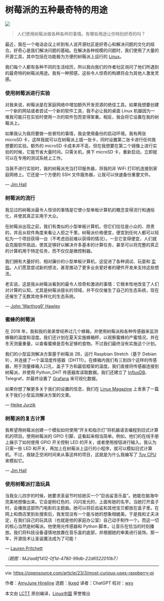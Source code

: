 [#]: subject: "5 of the most curious uses of the Raspberry Pi"
[#]: via: "https://opensource.com/article/23/3/most-curious-uses-raspberry-pi"
[#]: author: "AmyJune Hineline https://opensource.com/users/amyjune"
[#]: collector: "lkxed"
[#]: translator: "ChatGPT"
[#]: reviewer: "wxy"
[#]: publisher: "wxy"
[#]: url: "https://linux.cn/article-15970-1.html"

树莓派的五种最奇特的用途
======

![][0]

> 人们使用树莓派做各种各样的事情。有哪些用途让你特别好奇的吗？

最近，我在一个电话会议上听到有人说开源社区是好奇心和解决问题的文化的结合。好奇心是我们解决问题的基础。在解决各种规模的问题时，我们使用了大量的开源工具，其中包括在功能极为方便的树莓派上运行的 [Linux][1]。

我们每个人都有各种不同的生活经历，所以我向我们的作者社区询问了他们所遇到的最奇特的树莓派用途。我有一种预感，这些令人惊奇的构建将会为其他人激发灵感。

### 使用树莓派进行实验

对我来说，树莓派是在家庭网络中增加额外开发资源的绝佳工具。如果我想要创建一个新的网站或者尝试一个新的软件工具，我不必让我的桌面 Linux 机器因为一堆我可能只在实验时使用一次的软件包而变得笨重。相反，我会将它设置在我的树莓派上。

如果我认为我将要做一些冒险的事情，我会使用备份的启动环境。我有两张 microSD 卡，这样我就可以在树莓派上插一张卡，同时设置第二张卡进行任何我想要的实验。额外的 microSD 卡成本并不高，但在我想要在第二个镜像上进行实验的时候，它能节省大量时间。只需关机，换下 microSD 卡，重新启动，立即就可以在专用的测试系统上工作。

当我不进行实验时，我的树莓派充当打印服务器，将我的非 WiFi 打印机连接到家庭网络上。它还是一个方便的 SSH 文件服务器，让我可以快速备份重要文件。

— [Jim Hall][3]

### 树莓派的流行

我见过的树莓派最令人惊讶的事情是它使小型单板计算机的概念变得流行和通俗化，并使其真正实用于大众。

在树莓派出现之前，我们有类似的小型单板计算机，但它们往往是小众的、昂贵的，并且从软件角度来看让人拒之千里。树莓派价格便宜，便宜到任何人都可以轻松为一个项目获得一台（不考虑目前难以获得的情况）。一旦它变得便宜，人们就会克服软件挑战，使其足够好以解决许多基本的计算任务，甚至可以将完整的真正的计算机用于特定任务，而不仅仅是微控制器。

我们拥有大量好的、相对廉价的小型单板计算机，这促进了各种调试、玩耍和 [实验][4]。人们愿意尝试新的想法，甚至推动了更多业余爱好者的硬件开发来支持这些想法。

老实说，这是我从树莓派看到的最令人惊奇和激进的事情：它根本性地改变了人们对计算的认知，尤其是树莓派擅长的领域，并不仅仅催生了自己的生态系统，现在还催生了无数其他多样化的生态系统。

— [John ‘Warthog9' Hawley][5]

### 蜜蜂的树莓派

在 2018 年，我和我的弟弟曾经养过几个蜂箱，并使用树莓派和各种传感器来监测蜂箱的温度和湿度。我们还计划在夏天实施蜂箱秤，以观察蜜蜂的产蜜情况，并在冬天测量重量，以查看蜜蜂是否有足够的食物。不过我们最终没有实施这个计划。

我们的小型监测解决方案基于树莓派 2B，运行 Raspbian Stretch（基于 Debian 9），并连接了一个温湿度传感器（DHT11）。在蜂箱内我们有三到四个这样的传感器，用于测量蜂箱入口孔、盖子下方和最低框架的温度。我们直接将传感器连接到树莓派，并使用 Python_DHT 传感器库读取数据。我们还建立了 [InfluxDB][6]、Telegraf，并最终设置了 [Grafana][7] 来可视化数据。

如果你想了解更多关于我们的设置的信息，我们在 [Linux Magazine][8] 上发表了一篇关于我们小型监测解决方案的文章。

— [Heike Jurzik][9]

### 树莓派的复古计算

我希望用树莓派创建一个模拟如何使用“开关和指示灯”将机器语言编程到旧式计算机的项目。使用树莓派的 GPIO 引脚，这看起来相当简单。例如，他们的在线手册上展示了如何使用 GPIO 开关控制 LED 的开关，或者使用按钮进行输入。我认为只需一些 LED 和开关，再加上在树莓派上运行的小程序，就可以模拟旧式计算机。不过，我缺乏空闲时间来从事这样的项目，这就是为什么我编写了 [Toy CPU][10] 来模拟它。

— [Jim Hall][3]

### 使用树莓派打造玩具

当我女儿四岁的时候，她要求圣诞节时给她买一个“巨齿鲨音乐盒”。她能在脑海中完美地想像出来。它会是粉红色的、闪闪发光的，上面有她的名字。当她打开盒子时，会播放这部热门电影的主题曲。她可以将巨齿鲨和其他宝贝都放在盒子里。在网上和商店里到处搜索后，我发现没有一个能与她的想象相媲美。于是我和丈夫决定，在我们自己的玩具店（也就是他的家庭办公室）自己动手制作一个。而这一切的核心当然是树莓派。他使用光传感器和 Python 脚本，让音乐在恰当的时刻播放。我们将科技设备谨慎地放置在音乐盒的底部，并根据她的审美进行装饰。那一年，开源技术让圣诞魔法成为了可能！

— [Lauren Pritchett][11]

*（题图：MJ/aa8f1412-0f1d-4780-99db-22d6522010b7）*

--------------------------------------------------------------------------------

via: https://opensource.com/article/23/3/most-curious-uses-raspberry-pi

作者：[AmyJune Hineline][a]
选题：[lkxed][b]
译者：ChatGPT
校对：[wxy](https://github.com/wxy)

本文由 [LCTT](https://github.com/LCTT/TranslateProject) 原创编译，[Linux中国](https://linux.cn/) 荣誉推出

[a]: https://opensource.com/users/amyjune
[b]: https://github.com/lkxed/
[1]: https://opensource.com/article/19/3/learn-linux-raspberry-pi
[2]: https://opensource.com/article/22/3/run-drupal-raspberry-pi
[3]: https://opensource.com/users/jim-hall
[4]: https://opensource.com/article/20/8/kubernetes-raspberry-pi
[5]: https://opensource.com/users/warthog9
[6]: https://opensource.com/article/17/8/influxdb-time-series-database-stack
[7]: https://opensource.com/article/21/3/raspberry-pi-grafana-cloud
[8]: https://www.linux-magazine.com/index.php/layout/set/print/Issues/2018/214/Monitoring-Beehives
[9]: https://opensource.com/users/hej
[10]: https://opensource.com/article/23/1/learn-machine-language-retro-computer
[11]: https://opensource.com/users/lauren-pritchett
[0]: https://img.linux.net.cn/data/attachment/album/202307/05/165343at95f5gf954lfll6.jpg